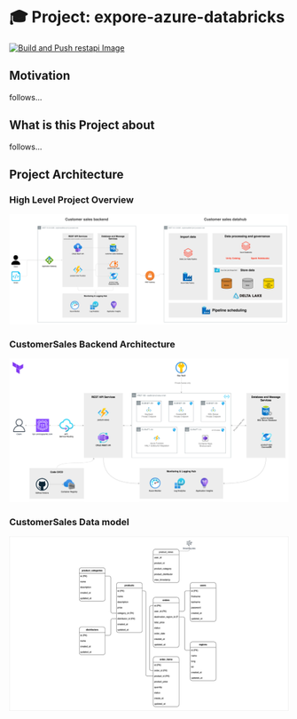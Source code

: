 # 🎓 Project: expore-azure-databricks

[![Build and Push restapi Image](https://github.com/enricogoerlitz/explore-azure-databricks-project/actions/workflows/build-push-image.restapi.yml/badge.svg)](https://github.com/enricogoerlitz/explore-azure-databricks-project/actions/workflows/build-push-image.restapi.yml)

## Motivation

follows...

## What is this Project about

follows...

## Project Architecture

### High Level Project Overview

![Concept Architecture](resources/architecture/concept-architecture-v1.drawio.svg)

### CustomerSales Backend Architecture

![Concept Architecture](resources/architecture/customer-sales-backend-v1.drawio.svg)

### CustomerSales Data model

![Data Model](resources/architecture/datamodel-sales-v1.drawio.svg)
